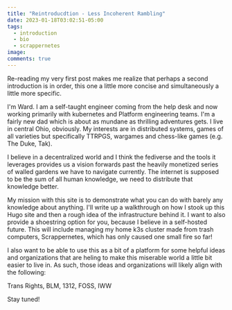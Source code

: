 ```yaml
---
title: "Reintroducdtion - Less Incoherent Rambling"
date: 2023-01-18T03:02:51-05:00
tags:
  - introduction
  - bio
  - scrappernetes
image:
comments: true
---
```


Re-reading my very first post makes me realize that perhaps a second introduction is in order, this one a little more concise and simultaneously a little more specific.

I'm Ward. I am a self-taught engineer coming from the help desk and now working primarily with kubernetes and Platform engineering teams. I'm a fairly new dad which is about as mundane as thrilling adventures gets. I live in central Ohio, obviously. My interests are in distributed systems, games of all varieties but specifically TTRPGS, wargames and chess-like games (e.g. The Duke, Tak).

I believe in a decentralized world and I think the fediverse and the tools it leverages provides us a vision forwards past the heavily monetized series of walled gardens we have to navigate currently. The internet is supposed to be the sum of all human knowledge, we need to distribute that knowledge better.

My mission with this site is to demonstrate what you can do with barely any knowledge about anything. I'll write up a walkthrough on how I stook up this Hugo site and then a rough idea of the infrastructure behind it. I want to also provide a shoestring option for you, because I believe in a self-hosted future. This will include managing my home k3s cluster made from trash computers, Scrappernetes, which has only caused one small fire so far!

I also want to be able to use this as a bit of a platform for some helpful ideas and organizations that are heling to make this miserable world a little bit easier to live in. As such, those ideas and organizations will likely align with the following:

Trans Rights, BLM, 1312, FOSS, IWW

Stay tuned!